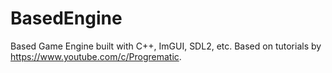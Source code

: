 # BasedEngine
Based Game Engine built with C++, ImGUI, SDL2, etc. Based on tutorials by https://www.youtube.com/c/Progrematic.
